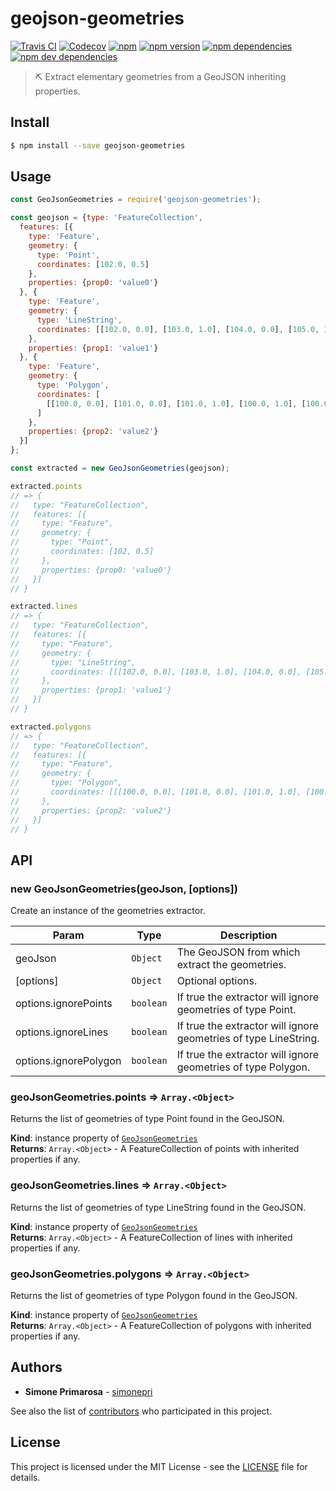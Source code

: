 # geojson-geometries
[![Travis CI](https://travis-ci.org/simonepri/geojson-geometries.svg?branch=master)](https://travis-ci.org/simonepri/geojson-geometries) [![Codecov](https://img.shields.io/codecov/c/github/simonepri/geojson-geometries/master.svg)](https://codecov.io/gh/simonepri/geojson-geometries) [![npm](https://img.shields.io/npm/dm/geojson-geometries.svg)](https://www.npmjs.com/package/geojson-geometries) [![npm version](https://img.shields.io/npm/v/geojson-geometries.svg)](https://www.npmjs.com/package/geojson-geometries) [![npm dependencies](https://david-dm.org/simonepri/geojson-geometries.svg)](https://david-dm.org/simonepri/geojson-geometries) [![npm dev dependencies](https://david-dm.org/simonepri/geojson-geometries/dev-status.svg)](https://david-dm.org/simonepri/geojson-geometries#info=devDependencies)
> ⛏ Extract elementary geometries from a GeoJSON inheriting properties.

## Install
```bash
$ npm install --save geojson-geometries
```

## Usage
```javascript
const GeoJsonGeometries = require('geojson-geometries');

const geojson = {type: 'FeatureCollection',
  features: [{
    type: 'Feature',
    geometry: {
      type: 'Point',
      coordinates: [102.0, 0.5]
    },
    properties: {prop0: 'value0'}
  }, {
    type: 'Feature',
    geometry: {
      type: 'LineString',
      coordinates: [[102.0, 0.0], [103.0, 1.0], [104.0, 0.0], [105.0, 1.0]]
    },
    properties: {prop1: 'value1'}
  }, {
    type: 'Feature',
    geometry: {
      type: 'Polygon',
      coordinates: [
        [[100.0, 0.0], [101.0, 0.0], [101.0, 1.0], [100.0, 1.0], [100.0, 0.0]]
      ]
    },
    properties: {prop2: 'value2'}
  }]
};

const extracted = new GeoJsonGeometries(geojson);

extracted.points
// => {
//   type: "FeatureCollection",
//   features: [{
//     type: "Feature",
//     geometry: {
//       type: "Point",
//       coordinates: [102, 0.5]
//     },
//     properties: {prop0: 'value0'}
//   }]
// }

extracted.lines
// => {
//   type: "FeatureCollection",
//   features: [{
//     type: "Feature",
//     geometry: {
//       type: "LineString",
//       coordinates: [[[102.0, 0.0], [103.0, 1.0], [104.0, 0.0], [105.0, 1.0]]]
//     },
//     properties: {prop1: 'value1'}
//   }]
// }

extracted.polygons
// => {
//   type: "FeatureCollection",
//   features: [{
//     type: "Feature",
//     geometry: {
//       type: "Polygon",
//       coordinates: [[[100.0, 0.0], [101.0, 0.0], [101.0, 1.0], [100.0, 1.0], [100.0, 0.0]]]
//     },
//     properties: {prop2: 'value2'}
//   }]
// }
```

## API
<a name="new_GeoJsonGeometries_new"></a>

### new GeoJsonGeometries(geoJson, [options])
Create an instance of the geometries extractor.


| Param | Type | Description |
| --- | --- | --- |
| geoJson | <code>Object</code> | The GeoJSON from which extract the geometries. |
| [options] | <code>Object</code> | Optional options. |
| options.ignorePoints | <code>boolean</code> | If true the extractor will ignore  geometries of type Point. |
| options.ignoreLines | <code>boolean</code> | If true the extractor will ignore  geometries of type LineString. |
| options.ignorePolygon | <code>boolean</code> | If true the extractor will ignore  geometries of type Polygon. |

<a name="GeoJsonGeometries+points"></a>

### geoJsonGeometries.points ⇒ <code>Array.&lt;Object&gt;</code>
Returns the list of geometries of type Point found in the GeoJSON.

**Kind**: instance property of [<code>GeoJsonGeometries</code>](#GeoJsonGeometries)  
**Returns**: <code>Array.&lt;Object&gt;</code> - A FeatureCollection of points with inherited properties if any.  

<a name="GeoJsonGeometries+lines"></a>

### geoJsonGeometries.lines ⇒ <code>Array.&lt;Object&gt;</code>
Returns the list of geometries of type LineString found in the GeoJSON.

**Kind**: instance property of [<code>GeoJsonGeometries</code>](#GeoJsonGeometries)  
**Returns**: <code>Array.&lt;Object&gt;</code> - A FeatureCollection of lines with inherited properties if any.  

<a name="GeoJsonGeometries+polygons"></a>

### geoJsonGeometries.polygons ⇒ <code>Array.&lt;Object&gt;</code>
Returns the list of geometries of type Polygon found in the GeoJSON.

**Kind**: instance property of [<code>GeoJsonGeometries</code>](#GeoJsonGeometries)  
**Returns**: <code>Array.&lt;Object&gt;</code> - A FeatureCollection of polygons with inherited properties if any.  

## Authors
* **Simone Primarosa** - [simonepri](https://github.com/simonepri)

See also the list of [contributors](https://github.com/simonepri/geojson-geometries/contributors) who participated in this project.

## License
This project is licensed under the MIT License - see the [LICENSE](LICENSE) file for details.
